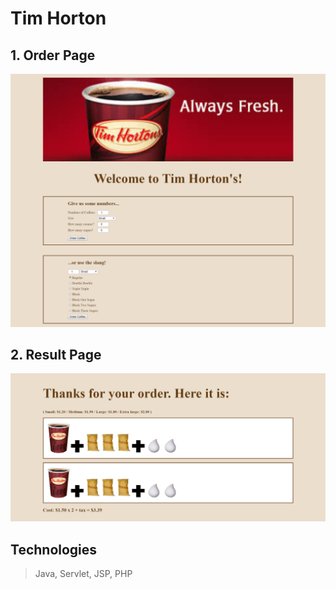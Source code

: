 # Tim Horton
## 1. Order Page

![order](images/Order.png)

## 2. Result Page

![result](images/Result.png)

## Technologies
> Java, Servlet, JSP, PHP